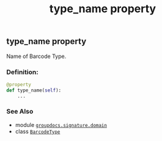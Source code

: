 ﻿---
title: type_name property
second_title: GroupDocs.Signature for Python via .NET API References
description: 
type: docs
url: /python-net/groupdocs.signature.domain/barcodetype/type_name/
is_root: false
weight: 50
---

## type_name property


Name of Barcode Type.
### Definition:
```python
@property
def type_name(self):
    ...
```

### See Also
* module [`groupdocs.signature.domain`](../../)
* class [`BarcodeType`](/signature/python-net/groupdocs.signature.domain/barcodetype)

